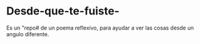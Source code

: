 # Desde-que-te-fuiste-
Es un "repo# de un poema reflexivo,
para ayudar a ver las cosas desde un angulo diferente.
